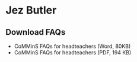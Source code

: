 # Jez Butler
## Download FAQs
- CoMMinS FAQs for headteachers  (Word, 80KB)
- CoMMinS FAQs for headteachers  (PDF, 194 KB)
